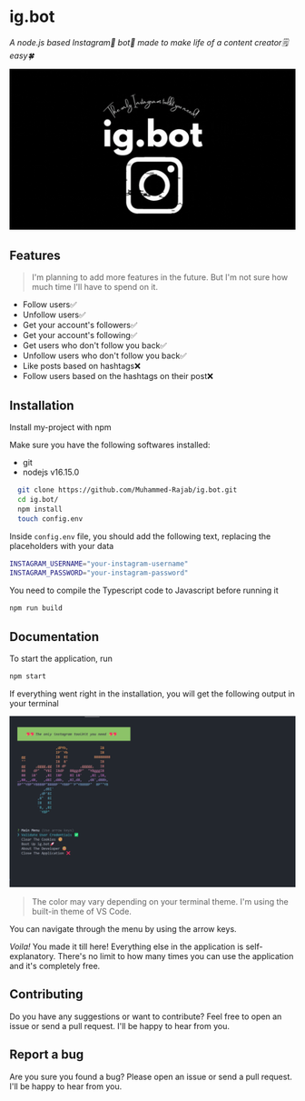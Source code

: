# ig.bot

_A node.js based Instagram💖 bot🤖 made to make life of a content creator🗒️ easy🍀_

![BANNER](./images/banner.gif)

## Features

> I'm planning to add more features in the future. But I'm not sure how much time I'll have to spend on it.

-   Follow users✅
-   Unfollow users✅
-   Get your account's followers✅
-   Get your account's following✅
-   Get users who don't follow you back✅
-   Unfollow users who don't follow you back✅
-   Like posts based on hashtags❌
-   Follow users based on the hashtags on their post❌

## Installation

Install my-project with npm

Make sure you have the following softwares installed:

-   git
-   nodejs v16.15.0

```bash
  git clone https://github.com/Muhammed-Rajab/ig.bot.git
  cd ig.bot/
  npm install
  touch config.env
```

Inside `config.env` file, you should add the following text, replacing the placeholders with your data

```bash
INSTAGRAM_USERNAME="your-instagram-username"
INSTAGRAM_PASSWORD="your-instagram-password"
```

You need to compile the Typescript code to Javascript before running it

```bash
npm run build
```

## Documentation

To start the application, run

```bash
npm start
```

If everything went right in the installation, you will get
the following output in your terminal

![Main Menu](./images/main-menu.png)

> The color may vary depending on your terminal theme. I'm using the built-in theme of VS Code.

You can navigate through the menu by using the arrow keys.

_Voila!_ You made it till here! Everything else in the application is self-explanatory.
There's no limit to how many times you can use the application and it's completely free.

## Contributing

Do you have any suggestions or want to contribute? Feel free to open an issue or send a pull request. I'll be happy to hear from you.

## Report a bug

Are you sure you found a bug? Please open an issue or send a pull request. I'll be happy to hear from you.
